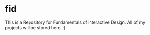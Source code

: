# fid

This is a Repository for Fundamentals of Interactive Design. All of my projects will be stored here. :)
